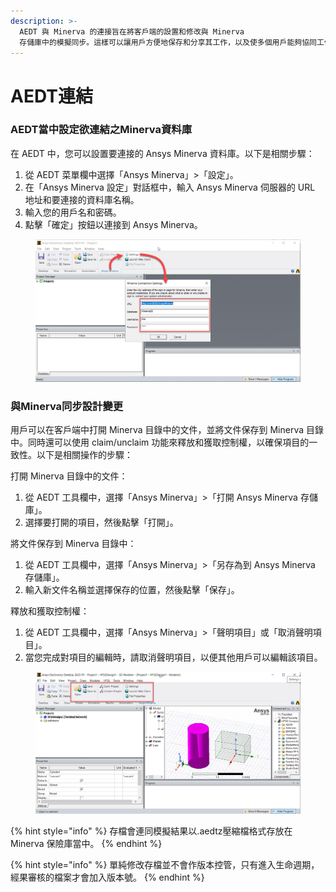 ```yaml
---
description: >-
  AEDT 與 Minerva 的連接旨在將客戶端的設置和修改與 Minerva
  存儲庫中的模擬同步。這樣可以讓用戶方便地保存和分享其工作，以及使多個用戶能夠協同工作，並在進行多個經過驗證的版本和變體的同時保持項目的一致性。
---
```


# AEDT連結

### AEDT當中設定欲連結之Minerva資料庫

在 AEDT 中，您可以設置要連接的 Ansys Minerva 資料庫。以下是相關步驟：

1. 從 AEDT 菜單欄中選擇「Ansys Minerva」>「設定」。
2. 在「Ansys Minerva 設定」對話框中，輸入 Ansys Minerva 伺服器的 URL 地址和要連接的資料庫名稱。
3. 輸入您的用戶名和密碼。
4. 點擊「確定」按鈕以連接到 Ansys Minerva。

<figure><img src="../.gitbook/assets/image (5).png" alt=""><figcaption></figcaption></figure>

### 與Minerva同步設計變更

用戶可以在客戶端中打開 Minerva 目錄中的文件，並將文件保存到 Minerva 目錄中。同時還可以使用 claim/unclaim 功能來釋放和獲取控制權，以確保項目的一致性。以下是相關操作的步驟：

打開 Minerva 目錄中的文件：

1. 從 AEDT 工具欄中，選擇「Ansys Minerva」>「打開 Ansys Minerva 存儲庫」。
2. 選擇要打開的項目，然後點擊「打開」。

將文件保存到 Minerva 目錄中：

1. 從 AEDT 工具欄中，選擇「Ansys Minerva」>「另存為到 Ansys Minerva 存儲庫」。
2. 輸入新文件名稱並選擇保存的位置，然後點擊「保存」。

釋放和獲取控制權：

1. 從 AEDT 工具欄中，選擇「Ansys Minerva」>「聲明項目」或「取消聲明項目」。
2. 當您完成對項目的編輯時，請取消聲明項目，以便其他用戶可以編輯該項目。

<figure><img src="../.gitbook/assets/image (1).png" alt=""><figcaption></figcaption></figure>

{% hint style="info" %}
存檔會連同模擬結果以.aedtz壓縮檔格式存放在Minerva 保險庫當中。
{% endhint %}

{% hint style="info" %}
單純修改存檔並不會作版本控管，只有進入生命週期，經果審核的檔案才會加入版本號。
{% endhint %}
